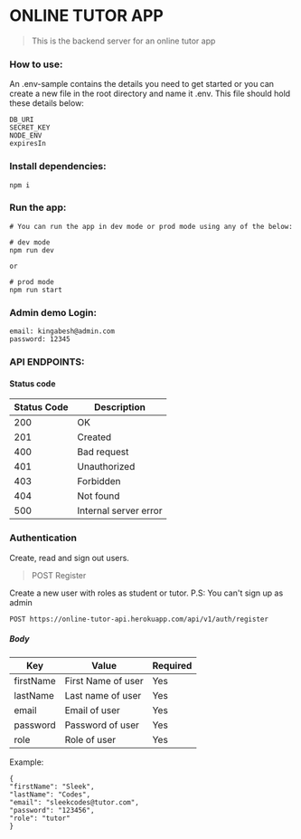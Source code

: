 # ONLINE TUTOR APP

> This is the backend server for an online tutor app

### How to use:

An .env-sample contains the details you need to get started or you can create a new file in the root directory and name it .env. This file should hold these details below:

```
DB_URI
SECRET_KEY
NODE_ENV
expiresIn
```

### Install dependencies:

```
npm i
```

### Run the app:

```
# You can run the app in dev mode or prod mode using any of the below:
```

```
# dev mode
npm run dev

or

# prod mode
npm run start
```

### Admin demo Login:

```
email: kingabesh@admin.com
password: 12345
```

### API ENDPOINTS:

#### Status code

| Status Code | Description           |
| ----------- | --------------------- |
| 200         | OK                    |
| 201         | Created               |
| 400         | Bad request           |
| 401         | Unauthorized          |
| 403         | Forbidden             |
| 404         | Not found             |
| 500         | Internal server error |

### Authentication

Create, read and sign out users.

> POST Register

Create a new user with roles as student or tutor. P.S: You can't sign up as admin

```
POST https://online-tutor-api.herokuapp.com/api/v1/auth/register
```

##### Body

| Key       | Value              | Required |
| --------- | ------------------ | -------- |
| firstName | First Name of user | Yes      |
| lastName  | Last name of user  | Yes      |
| email     | Email of user      | Yes      |
| password  | Password of user   | Yes      |
| role      | Role of user       | Yes      |

Example:

```
{
"firstName": "Sleek",
"lastName": "Codes",
"email": "sleekcodes@tutor.com",
"password": "123456",
"role": "tutor"
}
```
